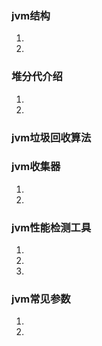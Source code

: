 ### jvm结构
1.
2.

### 堆分代介绍
1.
2.

### jvm垃圾回收算法


### jvm收集器
1.
2.

### jvm性能检测工具
1.
2.
3.

### jvm常见参数
1.
2.




